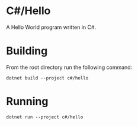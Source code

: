 # C#/Hello

A Hello World program written in C#.

# Building

From the root directory run the following command:

```
dotnet build --project c#/hello
```

# Running

```dotnet run --project c#/hello```

